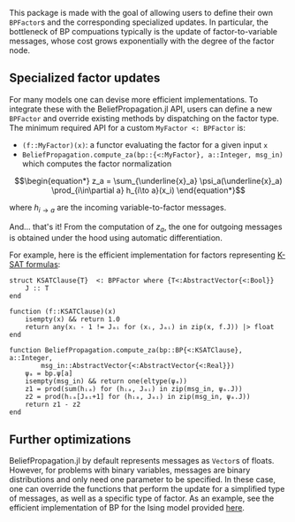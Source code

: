 This package is made with the goal of allowing users to define their own `BPFactor`s and the corresponding specialized updates.
In particular, the bottleneck of BP compuations typically is the update of factor-to-variable messages, whose cost grows exponentially with the degree of the factor node.

## Specialized factor updates

For many models one can devise more efficient implementations.
To integrate these with the BeliefPropagation.jl API, users can define a new `BPFactor` and override existing methods by dispatching on the factor type.
The minimum required API for a custom `MyFactor <: BPFactor` is:
- `(f::MyFactor)(x)`: a functor evaluating the factor for a given input `x`
- `BeliefPropagation.compute_za(bp::{<:MyFactor}, a::Integer, msg_in)` which computes the factor normalization
```math
\begin{equation*}
z_a = \sum_{\underline{x}_a} \psi_a(\underline{x}_a) \prod_{i\in\partial a} h_{i\to a}(x_i)
\end{equation*}
``` 
where $h_{i\to a}$ are the incoming variable-to-factor messages.

And... that's it! From the computation of $z_a$, the one for outgoing messages is obtained under the hood using automatic differentiation.

For example, here is the efficient implementation for factors representing [K-SAT formulas](https://en.wikipedia.org/wiki/Boolean_satisfiability_problem):
```
struct KSATClause{T}  <: BPFactor where {T<:AbstractVector{<:Bool}}
    J :: T 
end

function (f::KSATClause)(x) 
    isempty(x) && return 1.0
    return any(xᵢ - 1 != Jₐᵢ for (xᵢ, Jₐᵢ) in zip(x, f.J)) |> float
end

function BeliefPropagation.compute_za(bp::BP{<:KSATClause}, a::Integer, 
        msg_in::AbstractVector{<:AbstractVector{<:Real}})
    ψₐ = bp.ψ[a]
    isempty(msg_in) && return one(eltype(ψₐ))
    z1 = prod(sum(hᵢₐ) for (hᵢₐ, Jₐᵢ) in zip(msg_in, ψₐ.J))
    z2 = prod(hᵢₐ[Jₐᵢ+1] for (hᵢₐ, Jₐᵢ) in zip(msg_in, ψₐ.J))
    return z1 - z2
end
```

## Further optimizations
BeliefPropagation.jl by default represents messages as `Vector`s of floats. However, for problems with binary variables, messages are binary distributions and only need one parameter to be specified.
In these case, one can override the functions that perform the update for a simplified type of messages, as well as a specific type of factor.
As an example, see the efficient implementation of BP for the Ising model provided [here](https://github.com/stecrotti/BeliefPropagation.jl/blob/main/src/Models/ising.jl).